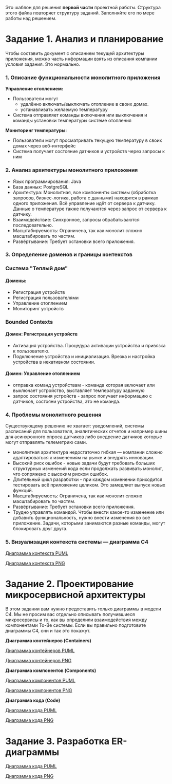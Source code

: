 Это шаблон для решения **первой части** проектной работы. Структура этого файла повторяет структуру заданий. Заполняйте его по мере работы над решением.

# Задание 1. Анализ и планирование

Чтобы составить документ с описанием текущей архитектуры приложения, можно часть информации взять из описания компании условия задания. Это нормально.

### 1. Описание функциональности монолитного приложения

**Управление отоплением:**

- Пользователи могут 
    - удалённо включать/выключать отопление в своих домах.
    - устанавливать желаемую температуру
- Система отправляет команды включения или выключения  и команды установки температуры системе отопления


**Мониторинг температуры:**

- Пользователи могут просматривать текущую температуру в своих домах через веб-интерфейс
- Система получает состояние датчиков и устройств через запросы к ним

### 2. Анализ архитектуры монолитного приложения

 - Язык программирования: Java
 - База данных: PostgreSQL
 - Архитектура: Монолитная, все компоненты системы (обработка запросов, бизнес-логика, работа с данными) находятся в рамках одного приложения. Всё управление идёт от сервера к датчику. Данные о температуре также получаются через запрос от сервера к датчику.
 - Взаимодействие: Синхронное, запросы обрабатываются последовательно.
 - Масштабируемость: Ограничена, так как монолит сложно масштабировать по частям.
 - Развёртывание: Требует остановки всего приложения.


### 3. Определение доменов и границы контекстов
### Система "Теплый дом"
#### Домены:
 - Регистрация устройств
 - Регистрация пользователями
 - Управление отоплением
 - Мониторинг устройств

### Bounded Contexts
#### Домен: Регистрация устройств
 - Активация устройства. Процедура активации устройства и привязка к пользователю.
 - Подключение устройства и инициализация. Врезка и настройка устройства в некативном состоянии.

#### Домен: Управление отоплением
 - отправка команд устройствам - команда которая включает или выключает устройство, выставляет температуру заданную
 - запрос состояния устройств - запрос получает информацию с датчиков, состояни устройства, это не команда.

### **4. Проблемы монолитного решения**
Существующему решению не хватает: уведомлений, системы расписаний для пользователя, аналитических отчетов и например шины для асинхронного опроса датчиков либо внедрение датчиков которые могут отправлять телеметрию сами.

- монолитная архитектура недостаточно гибкая — компании сложно адаптироваться к изменениям на рынке и внедрять инновации.
 - Высокий риск ошибок  - новые задачи будут требовать больших структурных изменений кода если продолжать развивать монолит, что сопряжено с высоким риском ошибок.
 - Длительный цикл разработки - при каждом изменении приходится тестировать всё приложение целиком. Это замедляет выпуск новых функций.
 - Масштабируемость: Ограничена, так как монолит сложно масштабировать по частям.
 - Развёртывание: Требует остановки всего приложения.
 - Трудно управлять командой. Чтобы внести какое-то изменение или добавить функциональность, нужно внести изменения во всё приложение. Задачи, которыми занимаются разные команды, могут блокировать друг друга.

### 5. Визуализация контекста системы — диаграмма С4

[Диаграмма контекста PUML](https://github.com/vbaglay/architecture-sprint-3/blob/sprint_3/task1/diagram-context.puml)

[Диаграмма контекста PNG](https://github.com/vbaglay/architecture-sprint-3/blob/sprint_3/task1/diagram-context.png)

# Задание 2. Проектирование микросервисной архитектуры

В этом задании вам нужно предоставить только диаграммы в модели C4. Мы не просим вас отдельно описывать получившиеся микросервисы и то, как вы определили взаимодействия между компонентами To-Be системы. Если вы правильно подготовите диаграммы C4, они и так это покажут.

**Диаграмма контейнеров (Containers)**

[Диаграмма контейнеров PUML](https://github.com/vbaglay/architecture-sprint-3/blob/sprint_3/task2/diagram2_containers.puml)

[Диаграмма контейнеров PNG](https://github.com/vbaglay/architecture-sprint-3/blob/sprint_3/task2/Container.png)

**Диаграмма компонентов (Components)**

[Диаграмма компонентов PUML](https://github.com/vbaglay/architecture-sprint-3/blob/sprint_3/task2/diagram2_components.puml)

[Диаграмма компонентов PNG](https://github.com/vbaglay/architecture-sprint-3/blob/sprint_3/task2/diagram2_components.png)

**Диаграмма кода (Code)**

[Диаграмма кода PUML](https://github.com/vbaglay/architecture-sprint-3/blob/sprint_3/task2/diagram2_code.puml)

[Диаграмма кода PNG](https://github.com/vbaglay/architecture-sprint-3/blob/sprint_3/task2/diagram2_code.png)

# Задание 3. Разработка ER-диаграммы

[Диаграмма кода PUML](https://github.com/vbaglay/architecture-sprint-3/blob/sprint_3/task2/diagram2_erd.puml)

[Диаграмма кода PNG](https://github.com/vbaglay/architecture-sprint-3/blob/sprint_3/task2/diagram2_erd.png)

